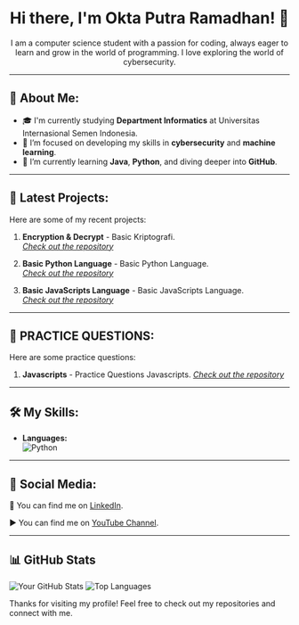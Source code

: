 <h1 align="center">Hi there, I'm Okta Putra Ramadhan! 👋</h1>

<p align="center">
  I am a computer science student with a passion for coding, always eager to learn and grow in the world of programming. I love exploring the world of cybersecurity.
</p>

---

## 🌟 About Me:
- 🎓 I'm currently studying **Department Informatics** at Universitas Internasional Semen Indonesia.
- 🚀 I’m focused on developing my skills in **cybersecurity** and **machine learning**.
- 🌱 I’m currently learning **Java**, **Python**, and diving deeper into **GitHub**.

---

## 💼 Latest Projects:
Here are some of my recent projects:
1. **Encryption & Decrypt** - Basic Kriptografi.  
   _[Check out the repository](https://github.com/OktaSan/encryption-decrypt.git)_
2. **Basic Python Language** - Basic Python Language.  
   _[Check out the repository](https://github.com/OktaSan/Python-Learning-Basic.git)_

3. **Basic JavaScripts Language** - Basic JavaScripts Language.  
   _[Check out the repository](https://github.com/OktaSan/Basic-Javascripts.git)_



---

## 🤔 PRACTICE QUESTIONS:
Here are some practice questions:
1. **Javascripts** - Practice Questions Javascripts.
   _[Check out the repository](https://github.com/OktaSan/Basic-Javascripts/tree/b1c2946fa174161900407c1e9546be55a2f146f1/LatihanTugas)_

---

## 🛠️ My Skills:
- **Languages:**  
  ![Python](https://img.shields.io/badge/Python-3776AB?style=for-the-badge&logo=python&logoColor=white)

---

## 📱 Social Media:
🔗 You can find me on [LinkedIn](https://www.linkedin.com/in/okta-putra-ramadhan-61311328b?utm_source=share&utm_campaign=share_via&utm_content=profile&utm_medium=android_app). 

▶️ You can find me on [YouTube Channel](https://www.youtube.com/@OktaSann).

---

## 📊 GitHub Stats

![Your GitHub Stats](https://github-readme-stats.vercel.app/api?username=OktaSan&show_icons=true&theme=radical)
![Top Languages](https://github-readme-stats.vercel.app/api/top-langs/?username=OktaSan&theme=radical&layout=compact)


Thanks for visiting my profile! Feel free to check out my repositories and connect with me.
